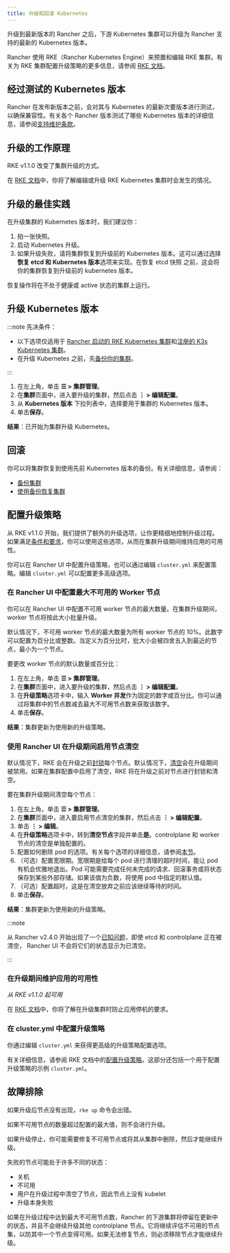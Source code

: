 ```yaml
---
title: 升级和回滚 Kubernetes
---
```


升级到最新版本的 Rancher 之后，下游 Kubernetes 集群可以升级为 Rancher 支持的最新的 Kubernetes 版本。

Rancher 使用 RKE（Rancher Kubernetes Engine）来预置和编辑 RKE 集群。有关为 RKE 集群配置升级策略的更多信息，请参阅 [RKE 文档](https://rancher.com/docs/rke/latest/en/)。


## 经过测试的 Kubernetes 版本

Rancher 在发布新版本之前，会对其与 Kubernetes 的最新次要版本进行测试，以确保兼容性。有关各个 Rancher 版本测试了哪些 Kubernetes 版本的详细信息，请参阅[支持维护条款](https://rancher.com/support-maintenance-terms/all-supported-versions/rancher-v2.6.0/)。

## 升级的工作原理

RKE v1.1.0 改变了集群升级的方式。

在 [RKE 文档](https://rancher.com/docs/rke/latest/en/upgrades/how-upgrades-work)中，你将了解编辑或升级 RKE Kubernetes 集群时会发生的情况。


## 升级的最佳实践

在升级集群的 Kubernetes 版本时，我们建议你：

1. 拍一张快照。
1. 启动 Kubernetes 升级。
1. 如果升级失败，请将集群恢复到升级前的 Kubernetes 版本。这可以通过选择**恢复 etcd 和 Kubernetes 版本**选项来实现。在恢复 etcd 快照 之前，这会将你的集群恢复到升级前的 kubernetes 版本。

恢复操作将在不处于健康或 active 状态的集群上运行。

## 升级 Kubernetes 版本

:::note 先决条件：

- 以下选项仅适用于 [Rancher 启动的 RKE Kubernetes 集群](../../pages-for-subheaders/launch-kubernetes-with-rancher.md)和[注册的 K3s Kubernetes 集群](../../how-to-guides/new-user-guides/kubernetes-clusters-in-rancher-setup/register-existing-clusters.md#注册-k3s-集群的其他功能)。
- 在升级 Kubernetes 之前，先[备份你的集群](../../pages-for-subheaders/backup-restore-and-disaster-recovery.md)。

:::

1. 在左上角，单击 **☰ > 集群管理**。
1. 在**集群**页面中，进入要升级的集群，然后点击 **⋮ > 编辑配置**。
1. 从 **Kubernetes 版本** 下拉列表中，选择要用于集群的 Kubernetes 版本。
1. 单击**保存**。

**结果**：已开始为集群升级 Kubernetes。

## 回滚

你可以将集群恢复到使用先前 Kubernetes 版本的备份。有关详细信息，请参阅：

- [备份集群](../../how-to-guides/new-user-guides/backup-restore-and-disaster-recovery/back-up-rancher-launched-kubernetes-clusters.md#快照工作原理)
- [使用备份恢复集群](../../how-to-guides/new-user-guides/backup-restore-and-disaster-recovery/restore-rancher-launched-kubernetes-clusters-from-backup.md#使用快照恢复集群)

## 配置升级策略

从 RKE v1.1.0 开始，我们提供了额外的升级选项，让你更精细地控制升级过程。如果满足[条件和要求](https://rancher.com/docs/rke/latest/en/upgrades/maintaining-availability)，你可以使用这些选项，从而在集群升级期间维持应用的可用性。

你可以在 Rancher UI 中配置升级策略，也可以通过编辑 `cluster.yml` 来配置策略。编辑 `cluster.yml` 可以配置更多高级选项。

### 在 Rancher UI 中配置最大不可用的 Worker 节点

你可以在 Rancher UI 中配置不可用 worker 节点的最大数量。在集群升级期间，worker 节点将按此大小批量升级。

默认情况下，不可用 worker 节点的最大数量为所有 worker 节点的 10%。此数字可以配置为百分比或整数。当定义为百分比时，批大小会被四舍五入到最近的节点，最小为一个节点。

要更改 worker 节点的默认数量或百分比：

1. 在左上角，单击 **☰ > 集群管理**。
1. 在**集群**页面中，进入要升级的集群，然后点击 **⋮ > 编辑配置**。
1. 在**升级策略**选项卡中，输入 **Worker 并发**作为固定的数字或百分比。你可以通过将集群中的节点数减去最大不可用节点数来获取该数字。
1. 单击**保存**。

**结果**：集群更新为使用新的升级策略。

### 使用 Rancher UI 在升级期间启用节点清空

默认情况下，RKE 会在升级之前[封锁](https://kubernetes.io/docs/concepts/architecture/nodes/#manual-node-administration)每个节点。默认情况下，[清空](https://kubernetes.io/docs/tasks/administer-cluster/safely-drain-node/)会在升级期间被禁用。如果在集群配置中启用了清空​​，RKE 将在升级之前对节点进行封锁和清空。

要在集群升级期间清空每个节点：

1. 在左上角，单击 **☰ > 集群管理**。
1. 在**集群**页面中，进入要启用节点清空的集群，然后点击 **⋮ > 编辑配置**。
1. 单击 **⋮ > 编辑**。
1. 在**升级策略**选项卡中，转到**清空节点**字段并单击**是**。controlplane 和 worker 节点的清空是单独配置的。
1. 配置如何删除 pod 的选项。有关每个选项的详细信息，请参阅[本节](../../how-to-guides/advanced-user-guides/manage-clusters/nodes-and-node-pools.md#激进和安全的清空选项)。
1. （可选）配置宽限期。宽限期是给每个 pod 进行清理的超时时间，能让 pod 有机会优雅地退出。Pod 可能需要完成任何未完成的请求、回滚事务或将状态保存到某些外部存储。如果该值为负数，将使用 pod 中指定的默认值。
1. （可选）配置超时，这是在清空放弃之前应该继续等待的时间。
1. 单击**保存**。

**结果**：集群更新为使用新的升级策略。

:::note

从 Rancher v2.4.0 开始出现了一个[已知问题](https://github.com/rancher/rancher/issues/25478)，即使 etcd 和 controlplane 正在被清空， Rancher UI 不会将它们的状态显示为已清空。

:::

### 在升级期间维护应用的可用性

_从 RKE v1.1.0 起可用_

在 [RKE 文档](https://rancher.com/docs/rke/latest/en/upgrades/maintaining-availability/)中，你将了解在升级集群时防止应用停机的要求。

### 在 cluster.yml 中配置升级策略

你通过编辑 `cluster.yml` 来获得更高级的升级策略配置选项。

有关详细信息，请参阅 RKE 文档中的[配置升级策略](https://rancher.com/docs/rke/latest/en/upgrades/configuring-strategy)。这部分还包括一个用于配置升级策略的示例 `cluster.yml`。

## 故障排除

如果升级后节点没有出现，`rke up` 命令会出错。

如果不可用节点的数量超过配置的最大值，则不会进行升级。

如果升级停止，你可能需要修复不可用节点或将其从集群中删除，然后才能继续升级。

失败的节点可能处于许多不同的状态：

- 关机
- 不可用
- 用户在升级过程中清空了节点，因此节点上没有 kubelet
- 升级本身失败

如果在升级过程中达到最大不可用节点数，Rancher 的下游集群将停留在更新中的状态，并且不会继续升级其他 controlplane 节点。它将继续评估不可用的节点集，以防其中一个节点变得可用。如果无法修复节点，则必须移除节点才能继续升级。
